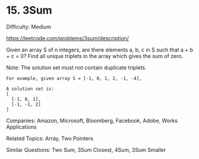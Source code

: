 # 15. 3Sum

Difficulty: Medium

https://leetcode.com/problems/3sum/description/

Given an array S of n integers, are there elements a, b, c in S such that a + b + c = 0? Find all unique triplets in the array which gives the sum of zero.

Note: The solution set must not contain duplicate triplets.

```
For example, given array S = [-1, 0, 1, 2, -1, -4],

A solution set is:
[
  [-1, 0, 1],
  [-1, -1, 2]
]
```

Companies: Amazon, Microsoft, Bloomberg, Facebook, Adobe, Works Applications

Related Topics: Array, Two Pointers

Similar Questions: Two Sum, 3Sum Closest, 4Sum, 3Sum Smaller
